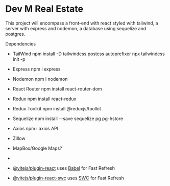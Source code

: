 # Dev M Real Estate

This project will encompass a front-end with react styled with tailwind, a server with express and nodemon, a database using sequelize and postgres.


Dependencies 
- TailWind  npm install -D tailwindcss postcss autoprefixer
            npx tailwindcss init -p
- Express npm i express
- Nodemon npm i nodemon
- React Router npm install react-router-dom
- Redux npm install react-redux
- Redux Toolkit npm install @reduxjs/toolkit
- Sequelize npm install --save sequelize pg pg-hstore
- Axios npm i axios
API
- Zillow
- MapBox/Google Maps?
- 


- [@vitejs/plugin-react](https://github.com/vitejs/vite-plugin-react/blob/main/packages/plugin-react/README.md) uses [Babel](https://babeljs.io/) for Fast Refresh
- [@vitejs/plugin-react-swc](https://github.com/vitejs/vite-plugin-react-swc) uses [SWC](https://swc.rs/) for Fast Refresh
